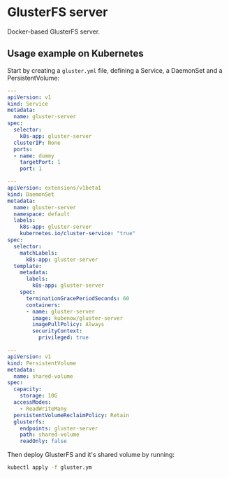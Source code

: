 # GlusterFS server
Docker-based GlusterFS server.

## Usage example on Kubernetes
Start by creating a `gluster.yml` file, defining a Service, a DaemonSet and a PersistentVolume:

```yaml
---
apiVersion: v1
kind: Service
metadata:
  name: gluster-server
spec:
  selector:
    k8s-app: gluster-server
  clusterIP: None
  ports:
  - name: dummy
    targetPort: 1
    port: 1

---
apiVersion: extensions/v1beta1
kind: DaemonSet
metadata:
  name: gluster-server
  namespace: default
  labels:
    k8s-app: gluster-server
    kubernetes.io/cluster-service: "true"
spec:
  selector:
    matchLabels:
      k8s-app: gluster-server
  template:
    metadata:
      labels:
        k8s-app: gluster-server
    spec:
      terminationGracePeriodSeconds: 60
      containers:
      - name: gluster-server
        image: kubenow/gluster-server
        imagePullPolicy: Always
        securityContext:
          privileged: true

---
apiVersion: v1
kind: PersistentVolume
metadata:
  name: shared-volume
spec:
  capacity:
    storage: 10G
  accessModes:
    - ReadWriteMany
  persistentVolumeReclaimPolicy: Retain
  glusterfs:
    endpoints: gluster-server
    path: shared-volume
    readOnly: false
```

Then deploy GlusterFS and it's shared volume by running:

```bash
kubectl apply -f gluster.ym
```
